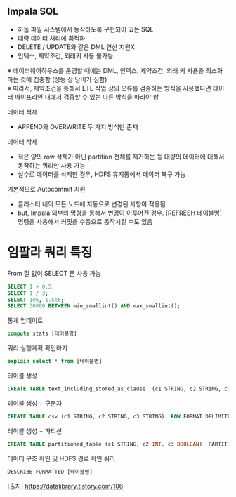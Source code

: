 ## Impala SQL

- 하둡 파일 시스템에서 동작하도록 구현되어 있는 SQL
- 대량 데이터 처리에 최적화
- DELETE / UPDATE와 같은 DML 연산 지원X
- 인덱스, 제약조건, 외래키 사용 불가능

※ 데이터웨어하우스를 운영할 때에는 DML, 인덱스, 제약조건, 외래 키 사용을 최소화 하는 것에 집중함 (성능 상 낭비가 심함)</br>
※ 따라서, 제약조건을 통해서 ETL 작업 상의 오류를 검증하는 방식을 사용했다면 데이터 파이프라인 내에서 검증할 수 있는 다른 방식을 따라야 함

데이터 적재
- APPEND와 OVERWRITE 두 가지 방식만 존재

데이터 삭제
- 적은 양의 row 삭제가 아닌 partition 전체를 제거하는 등 대량의 데이터에 대해서 동작하는 쿼리만 사용 가능
- 실수로 데이터를 삭제한 경우, HDFS 휴지통에서 데이터 복구 가능

기본적으로 Autocommit 지원
- 클러스터 내의 모든 노드에 자동으로 변경된 사항이 적용됨
- but, Impala 외부의 명령을 통해서 변경이 이루어진 경우. [REFRESH 테이블명] 명령을 사용해서 커밋을 수동으로 동작시킬 수도 있음


# 임팔라 쿼리 특징

From 절 없이 SELECT 문 사용 가능
``` sql
SELECT 1 + 0.5;
SELECT 1 / 3;
SELECT 1e6, 1.5e6;
SELECT 30000 BETWEEN min_smallint() AND max_smallint();
``` 

통계 업데이트
``` sql
compute stats [테이블명]
```

쿼리 실행계획 확인하기
``` sql
explain select * from [테이블명]
```

테이블 생성
``` sql
CREATE TABLE text_including_stored_as_clause  (c1 STRING, c2 STRING, c3 STRING) STORED AS TEXTFILE;
```

테이블 생성 + 구분자
``` sql
CREATE TABLE csv (c1 STRING, c2 STRING, c3 STRING)  ROW FORMAT DELIMITED FIELDS TERMINATED BY “\t” STORED AS TEXTFILE;
```

테이블 생성 + 파티션
``` sql
CREATE TABLE partitioned_table (c1 STRING, c2 INT, c3 BOOLEAN)  PARTITIONED BY (year SMALLINT, month TINYINT);
```

데이터 구조 확인 및 HDFS 경로 확인 쿼리
``` sql
DESCRIBE FORMATTED [테이블명]
```


[출처] https://datalibrary.tistory.com/106
